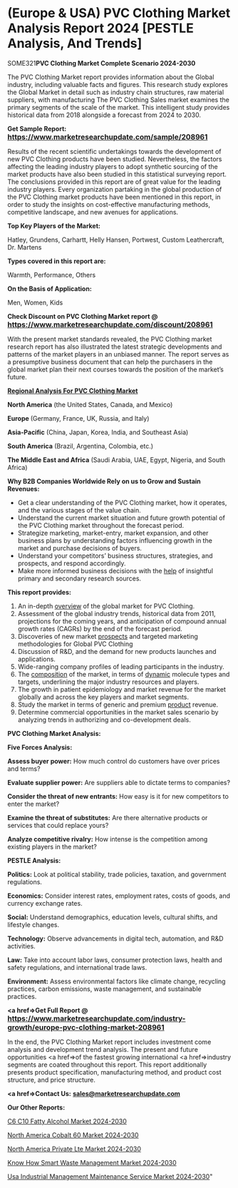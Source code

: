 # (Europe & USA) PVC Clothing Market Analysis Report 2024 [PESTLE Analysis, And Trends]

SOME321<strong>PVC Clothing Market Complete Scenario 2024-2030</strong>

The PVC Clothing Market report provides information about the Global industry, including valuable facts and figures. This research study explores the Global Market in detail such as industry chain structures, raw material suppliers, with manufacturing The PVC Clothing Sales market examines the primary segments of the scale of the market. This intelligent study provides historical data from 2018 alongside a forecast from 2024 to 2030.

<strong>Get Sample Report: <a href=https://www.marketresearchupdate.com/sample/208961><font size=3 color=#0000ff>https://www.marketresearchupdate.com/sample/208961</font></a></strong>

Results of the recent scientific undertakings towards the development of new PVC Clothing products have been studied. Nevertheless, the factors affecting the leading industry players to adopt synthetic sourcing of the market products have also been studied in this statistical surveying report. The conclusions provided in this report are of great value for the leading industry players. Every organization partaking in the global production of the PVC Clothing market products have been mentioned in this report, in order to study the insights on cost-effective manufacturing methods, competitive landscape, and new avenues for applications.

<strong>Top Key Players of the Market:</strong>

Hatley, Grundens, Carhartt, Helly Hansen, Portwest, Custom Leathercraft, Dr. Martens

<strong>Types covered in this report are: </strong>

Warmth, Performance, Others

<strong>On the Basis of Application:</strong>

Men, Women, Kids

<strong>Check Discount on PVC Clothing Market report @ <a href=https://www.marketresearchupdate.com/discount/208961><font size=3 color=#0000ff>https://www.marketresearchupdate.com/discount/208961</font></a></strong>

With the present market standards revealed, the PVC Clothing market research report has also illustrated the latest strategic developments and patterns of the market players in an unbiased manner. The report serves as a presumptive business document that can help the purchasers in the global market plan their next courses towards the position of the market’s future.

<strong><u><b>Regional Analysis For PVC Clothing Market</b></u></strong>

<strong><b>North America</b></strong> (the United States, Canada, and Mexico)

<strong><b>Europe </b></strong>(Germany, France, UK, Russia, and Italy)

<strong><b>Asia-Pacific</b></strong> (China, Japan, Korea, India, and Southeast Asia)

<strong><b>South America</b></strong> (Brazil, Argentina, Colombia, etc.)

<strong><b>The Middle East and Africa</b></strong> (Saudi Arabia, UAE, Egypt, Nigeria, and South Africa)

<strong>Why B2B Companies Worldwide Rely on us to Grow and Sustain Revenues:</strong>
<ul>
  <li>Get a clear understanding of the PVC Clothing market, how it operates, and the various stages of the value chain.</li>
  <li>Understand the current market situation and future growth potential of the PVC Clothing market throughout the forecast period.</li>
  <li>Strategize marketing, market-entry, market expansion, and other business plans by understanding factors influencing growth in the market and purchase decisions of buyers.</li>
  <li>Understand your competitors’ business structures, strategies, and prospects, and respond accordingly.</li>
  <li>Make more informed business decisions with the <a href=ASDF991299>help</a> of insightful primary and secondary research sources.</li>
</ul>
<strong>This report provides:</strong>
<ol>
  <li>An in-depth <a href=>overview</a> of the global market for PVC Clothing.</li>
  <li>Assessment of the global industry trends, historical data from 2011, projections for the coming years, and anticipation of compound annual growth rates (CAGRs) by the end of the forecast period.</li>
  <li>Discoveries of new market <a href=>prospects</a> and targeted marketing methodologies for Global PVC Clothing</li>
  <li>Discussion of R&amp;D, and the demand for new products launches and applications.</li>
  <li>Wide-ranging company profiles of leading participants in the industry.</li>
  <li>The <a href=ASDF881288>composition</a> of the market, in terms of <a href=>dynamic</a> molecule types and targets, underlining the major industry resources and players.</li>
  <li>The growth in patient epidemiology and market revenue for the market globally and across the key players and market segments.</li>
  <li>Study the market in terms of generic and premium <a href=>product</a> revenue.</li>
  <li>Determine commercial opportunities in the market sales scenario by analyzing trends in authorizing and co-development deals.</li>
</ol>

<strong>PVC Clothing Market Analysis:</strong>

<strong>Five Forces Analysis:</strong>

<strong>Assess buyer power:</strong> How much control do customers have over prices and terms?

<strong>Evaluate supplier power:</strong> Are suppliers able to dictate terms to companies?

<strong>Consider the threat of new entrants:</strong> How easy is it for new competitors to enter the market?

<strong>Examine the threat of substitutes:</strong> Are there alternative products or services that could replace yours?

<strong>Analyze competitive rivalry:</strong> How intense is the competition among existing players in the market?

<strong>PESTLE Analysis:</strong>

<strong>Politics:</strong> Look at political stability, trade policies, taxation, and government regulations.

<strong>Economics:</strong> Consider interest rates, employment rates, costs of goods, and currency exchange rates.

<strong>Social:</strong> Understand demographics, education levels, cultural shifts, and lifestyle changes.

<strong>Technology:</strong> Observe advancements in digital tech, automation, and R&D activities.

<strong>Law:</strong> Take into account labor laws, consumer protection laws, health and safety regulations, and international trade laws.

<strong>Environment:</strong> Assess environmental factors like climate change, recycling practices, carbon emissions, waste management, and sustainable practices.

<strong><a href=>Get Full Report</a> @ <a href=https://www.marketresearchupdate.com/industry-growth/europe-pvc-clothing-market-208961><font size=3 color=#0000ff>https://www.marketresearchupdate.com/industry-growth/europe-pvc-clothing-market-208961</font></a></strong>

In the end, the PVC Clothing Market report includes investment come analysis and development trend analysis. The present and future opportunities <a href=>of</a> the fastest growing international <a href=>industry</a> segments are coated throughout this report. This report additionally presents product specification, manufacturing method, and product cost structure, and price structure.

<strong><a href=><strong>Contact Us:</strong></a></strong>
<strong>sales@marketresearchupdate.com</strong>

<strong>Our Other Reports:</strong>

<a href=https://www.linkedin.com/pulse/c6-c10-fatty-alcohol-market-outlooks>C6 C10 Fatty Alcohol Market 2024-2030</a>

<a href=https://www.linkedin.com/pulse/north-america-cobalt-60-market-2023-remarking>North America Cobalt 60 Market 2024-2030</a>

<a href=https://www.linkedin.com/pulse/north-america-private-lte-market-continues-eeohc/>North America Private Lte Market 2024-2030</a>

<a href=https://www.linkedin.com/pulse/know-how-smart-waste-management-market-thriving-vxjvc/>Know How Smart Waste Management Market 2024-2030</a>

<a href=https://www.linkedin.com/pulse/usa-industrial-management-maintenance-service-market-xg55c/>Usa Industrial Management Maintenance Service Market 2024-2030</a>"

